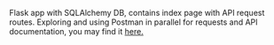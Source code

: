 Flask app with SQLAlchemy DB, contains index page with API request routes. Exploring and using Postman in parallel for requests and API documentation, you may find it [here.](https://documenter.getpostman.com/view/11083730/2s83zfPQRP)
